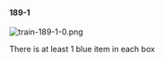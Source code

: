 #### 189-1
![train-189-1-0.png](https://github.com/lil-lab/nlvr/raw/master/nlvr/train/images/26/train-189-1-0.png "train-189-1-0.png")

There is at least 1 blue item in each box